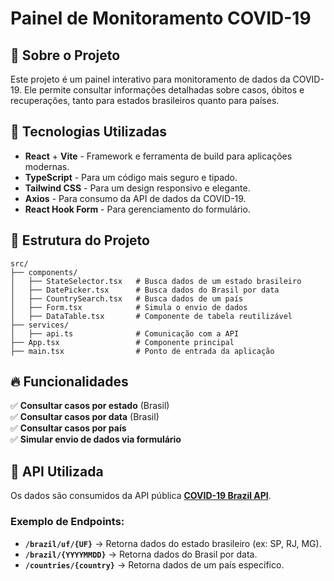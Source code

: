 # Painel de Monitoramento COVID-19



## 📌 Sobre o Projeto
Este projeto é um painel interativo para monitoramento de dados da COVID-19. Ele permite consultar informações detalhadas sobre casos, óbitos e recuperações, tanto para estados brasileiros quanto para países.

## 🚀 Tecnologias Utilizadas
- **React** + **Vite** - Framework e ferramenta de build para aplicações modernas.
- **TypeScript** - Para um código mais seguro e tipado.
- **Tailwind CSS** - Para um design responsivo e elegante.
- **Axios** - Para consumo da API de dados da COVID-19.
- **React Hook Form** - Para gerenciamento do formulário.

## 📂 Estrutura do Projeto
```
src/
├── components/
│   ├── StateSelector.tsx   # Busca dados de um estado brasileiro
│   ├── DatePicker.tsx      # Busca dados do Brasil por data
│   ├── CountrySearch.tsx   # Busca dados de um país
│   ├── Form.tsx            # Simula o envio de dados
│   ├── DataTable.tsx       # Componente de tabela reutilizável
├── services/
│   ├── api.ts              # Comunicação com a API
├── App.tsx                 # Componente principal
├── main.tsx                # Ponto de entrada da aplicação
```

## 🔥 Funcionalidades
✅ **Consultar casos por estado** (Brasil)  
✅ **Consultar casos por data** (Brasil)  
✅ **Consultar casos por país**  
✅ **Simular envio de dados via formulário**  

## 📡 API Utilizada
Os dados são consumidos da API pública **[COVID-19 Brazil API](https://covid19-brazil-api.now.sh/api/report/v1)**.

### Exemplo de Endpoints:
- **`/brazil/uf/{UF}`** → Retorna dados do estado brasileiro (ex: SP, RJ, MG).
- **`/brazil/{YYYYMMDD}`** → Retorna dados do Brasil por data.
- **`/countries/{country}`** → Retorna dados de um país específico.


